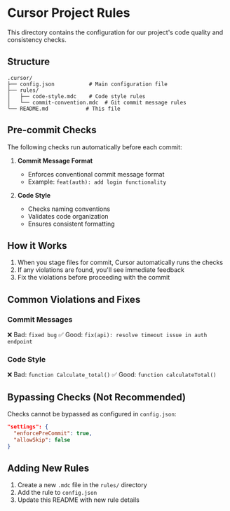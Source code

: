 # Cursor Project Rules

This directory contains the configuration for our project's code quality and consistency checks.

## Structure

```
.cursor/
├── config.json           # Main configuration file
├── rules/
│   ├── code-style.mdc    # Code style rules
│   └── commit-convention.mdc  # Git commit message rules
└── README.md            # This file
```

## Pre-commit Checks

The following checks run automatically before each commit:

1. **Commit Message Format**
   - Enforces conventional commit message format
   - Example: `feat(auth): add login functionality`

2. **Code Style**
   - Checks naming conventions
   - Validates code organization
   - Ensures consistent formatting

## How it Works

1. When you stage files for commit, Cursor automatically runs the checks
2. If any violations are found, you'll see immediate feedback
3. Fix the violations before proceeding with the commit

## Common Violations and Fixes

### Commit Messages

❌ Bad: `fixed bug`
✅ Good: `fix(api): resolve timeout issue in auth endpoint`

### Code Style

❌ Bad: `function Calculate_total()`
✅ Good: `function calculateTotal()`

## Bypassing Checks (Not Recommended)

Checks cannot be bypassed as configured in `config.json`:

```json
"settings": {
  "enforcePreCommit": true,
  "allowSkip": false
}
```

## Adding New Rules

1. Create a new `.mdc` file in the `rules/` directory
2. Add the rule to `config.json`
3. Update this README with new rule details
